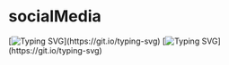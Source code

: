 # socialMedia
[![Typing SVG](https://readme-typing-svg.herokuapp.com?color=16D400&size=25&width=770&lines=Creating+our+own+social+media,!)](https://git.io/typing-svg)
[![Typing SVG](https://readme-typing-svg.herokuapp.com?font=Edu+VIC+WA+NT+Beginner&size=30&duration=5040&color=F73C11&lines=Let+us+edit+this+shit!!)](https://git.io/typing-svg)
